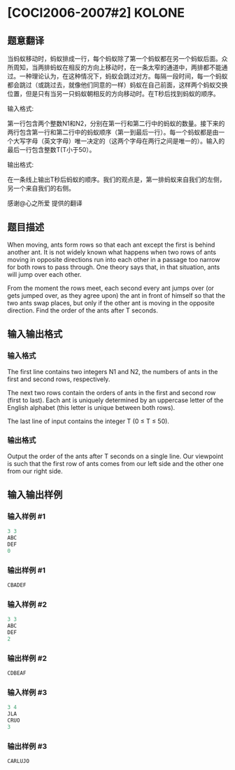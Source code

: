 # [COCI2006-2007#2] KOLONE

## 题意翻译

当蚂蚁移动时，蚂蚁排成一行，每个蚂蚁除了第一个蚂蚁都在另一个蚂蚁后面。众所周知，当两排蚂蚁在相反的方向上移动时，在一条太窄的通道中，两排都不能通过。一种理论认为，在这种情况下，蚂蚁会跳过对方。每隔一段时间，每一个蚂蚁都会跳过（或跳过去，就像他们同意的一样）蚂蚁在自己前面，这样两个蚂蚁交换位置，但是只有当另一只蚂蚁朝相反的方向移动时。在T秒后找到蚂蚁的顺序。

输入格式:

第一行包含两个整数N1和N2，分别在第一行和第二行中的蚂蚁的数量。接下来的两行包含第一行和第二行中的蚂蚁顺序（第一到最后一行）。每一个蚂蚁都是由一个大写字母（英文字母）唯一决定的（这两个字母在两行之间是唯一的）。输入的最后一行包含整数T(T小于50）。

输出格式:

在一条线上输出T秒后蚂蚁的顺序。我们的观点是，第一排蚂蚁来自我们的左侧，另一个来自我们的右侧。

感谢@心之所爱 提供的翻译

## 题目描述

When moving, ants form rows so that each ant except the first is behind another ant. It is not widely known what happens when two rows of ants moving in opposite directions run into each other in a passage too narrow for both rows to pass through. One theory says that, in that situation, ants will jump over each other.

From the moment the rows meet, each second every ant jumps over (or gets jumped over, as they agree upon) the ant in front of himself so that the two ants swap places, but only if the other ant is moving in the opposite direction. Find the order of the ants after T seconds.

## 输入输出格式

### 输入格式

The first line contains two integers N1 and N2, the numbers of ants in the first and second rows, respectively.

The next two rows contain the orders of ants in the first and second row (first to last). Each ant is uniquely determined by an uppercase letter of the English alphabet (this letter is unique between both rows).

The last line of input contains the integer T (0 ≤ T ≤ 50).

### 输出格式

Output the order of the ants after T seconds on a single line. Our viewpoint is such that the first row of ants comes from our left side and the other one from our right side.

## 输入输出样例

### 输入样例 #1

```cpp
3 3
ABC
DEF
0
```


### 输出样例 #1

```cpp
CBADEF
```


### 输入样例 #2

```cpp
3 3
ABC
DEF
2
```


### 输出样例 #2

```cpp
CDBEAF
```


### 输入样例 #3

```cpp
3 4
JLA
CRUO
3
```


### 输出样例 #3

```cpp
CARLUJO
```


